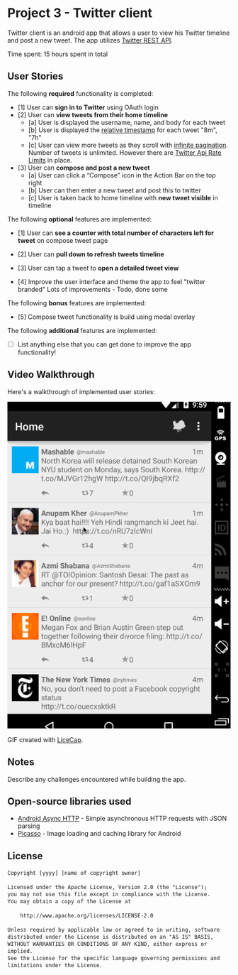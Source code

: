 # Project 3 - Twitter client

 Twitter client is an android app that allows a user to view his Twitter timeline and post a new tweet. The app utilizes [Twitter REST API](https://dev.twitter.com/rest/public).

Time spent: 15 hours spent in total

## User Stories

The following **required** functionality is completed:

* [1]	User can **sign in to Twitter** using OAuth login
* [2]	User can **view tweets from their home timeline**
  * [a] User is displayed the username, name, and body for each tweet
  * [b] User is displayed the [relative timestamp](https://gist.github.com/nesquena/f786232f5ef72f6e10a7) for each tweet "8m", "7h"
  * [c] User can view more tweets as they scroll with [infinite pagination](http://guides.codepath.com/android/Endless-Scrolling-with-AdapterViews). Number of tweets is unlimited.
    However there are [Twitter Api Rate Limits](https://dev.twitter.com/rest/public/rate-limiting) in place.
* [3] User can **compose and post a new tweet**
  * [a] User can click a “Compose” icon in the Action Bar on the top right
  * [b] User can then enter a new tweet and post this to twitter
  * [c] User is taken back to home timeline with **new tweet visible** in timeline

The following **optional** features are implemented:

* [1] User can **see a counter with total number of characters left for tweet** on compose tweet page

* [2] User can **pull down to refresh tweets timeline**

* [3] User can tap a tweet to **open a detailed tweet view**

* [4] Improve the user interface and theme the app to feel "twitter branded"
    Lots of improvements - Todo, done some

The following **bonus** features are implemented:

* [5] Compose tweet functionality is build using modal overlay

The following **additional** features are implemented:

* [ ] List anything else that you can get done to improve the app functionality!

## Video Walkthrough 

Here's a walkthrough of implemented user stories:

<img src='https://github.com/rehan-0601/MySimpleTweets/blob/master/twitter_client.gif' title='Video Walkthrough' width='' alt='Video Walkthrough' />

GIF created with [LiceCap](http://www.cockos.com/licecap/).

## Notes

Describe any challenges encountered while building the app.

## Open-source libraries used

- [Android Async HTTP](https://github.com/loopj/android-async-http) - Simple asynchronous HTTP requests with JSON parsing
- [Picasso](http://square.github.io/picasso/) - Image loading and caching library for Android

## License

    Copyright [yyyy] [name of copyright owner]

    Licensed under the Apache License, Version 2.0 (the "License");
    you may not use this file except in compliance with the License.
    You may obtain a copy of the License at

        http://www.apache.org/licenses/LICENSE-2.0

    Unless required by applicable law or agreed to in writing, software
    distributed under the License is distributed on an "AS IS" BASIS,
    WITHOUT WARRANTIES OR CONDITIONS OF ANY KIND, either express or implied.
    See the License for the specific language governing permissions and
    limitations under the License.
